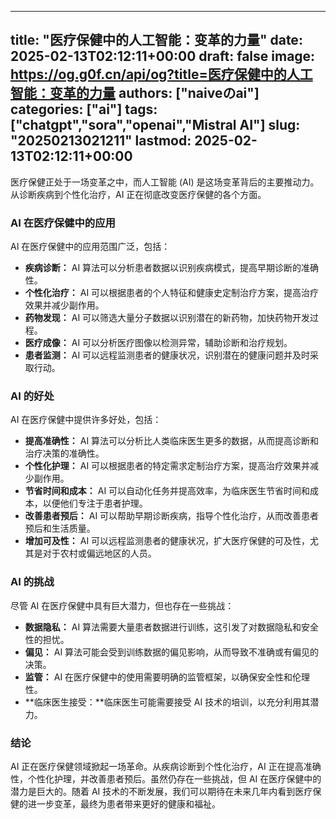 
---
title: "医疗保健中的人工智能：变革的力量"
date: 2025-02-13T02:12:11+00:00
draft: false
image: https://og.g0f.cn/api/og?title=医疗保健中的人工智能：变革的力量
authors: ["naiveのai"]
categories: ["ai"]
tags: ["chatgpt","sora","openai","Mistral AI"]
slug: "20250213021211"
lastmod: 2025-02-13T02:12:11+00:00
---
医疗保健正处于一场变革之中，而人工智能 (AI) 是这场变革背后的主要推动力。从诊断疾病到个性化治疗，AI 正在彻底改变医疗保健的各个方面。

### AI 在医疗保健中的应用

AI 在医疗保健中的应用范围广泛，包括：

- **疾病诊断：** AI 算法可以分析患者数据以识别疾病模式，提高早期诊断的准确性。
- **个性化治疗：** AI 可以根据患者的个人特征和健康史定制治疗方案，提高治疗效果并减少副作用。
- **药物发现：** AI 可以筛选大量分子数据以识别潜在的新药物，加快药物开发过程。
- **医疗成像：** AI 可以分析医疗图像以检测异常，辅助诊断和治疗规划。
- **患者监测：** AI 可以远程监测患者的健康状况，识别潜在的健康问题并及时采取行动。

### AI 的好处

AI 在医疗保健中提供许多好处，包括：

- **提高准确性：** AI 算法可以分析比人类临床医生更多的数据，从而提高诊断和治疗决策的准确性。
- **个性化护理：** AI 可以根据患者的特定需求定制治疗方案，提高治疗效果并减少副作用。
- **节省时间和成本：** AI 可以自动化任务并提高效率，为临床医生节省时间和成本，以便他们专注于患者护理。
- **改善患者预后：** AI 可以帮助早期诊断疾病，指导个性化治疗，从而改善患者预后和生活质量。
- **增加可及性：** AI 可以远程监测患者的健康状况，扩大医疗保健的可及性，尤其是对于农村或偏远地区的人员。

### AI 的挑战

尽管 AI 在医疗保健中具有巨大潜力，但也存在一些挑战：

- **数据隐私：** AI 算法需要大量患者数据进行训练，这引发了对数据隐私和安全性的担忧。
- **偏见：** AI 算法可能会受到训练数据的偏见影响，从而导致不准确或有偏见的决策。
- **监管：** AI 在医疗保健中的使用需要明确的监管框架，以确保安全性和伦理性。
- **临床医生接受：**临床医生可能需要接受 AI 技术的培训，以充分利用其潜力。

### 结论

AI 正在医疗保健领域掀起一场革命。从疾病诊断到个性化治疗，AI 正在提高准确性，个性化护理，并改善患者预后。虽然仍存在一些挑战，但 AI 在医疗保健中的潜力是巨大的。随着 AI 技术的不断发展，我们可以期待在未来几年内看到医疗保健的进一步变革，最终为患者带来更好的健康和福祉。